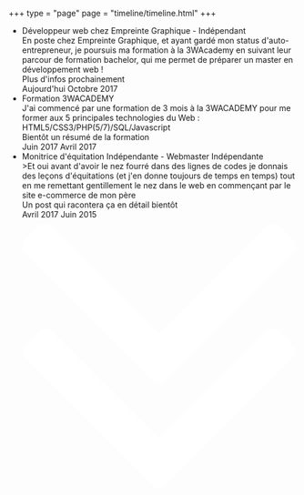 
+++
type = "page"
page = "timeline/timeline.html"
+++
 <section class="timeline">       
   <div class="box">
                    <ul id="first-list">
                        <li>
                            <span></span>
                            <div class="title">Développeur web chez Empreinte Graphique - Indépendant</div>
                            <div class="info">En poste chez Empreinte Graphique, et ayant gardé mon status d'auto-entrepreneur, je poursuis ma formation à la 3WAcademy en suivant leur parcour de formation bachelor, qui me permet de préparer un master en développement web !</div>
                            <div class="name">Plus d'infos prochainement</div>
                            <div class="time">
                                <span>Aujourd'hui<sup></sup></span>
                                <span>Octobre 2017</span>
                            </div>
                        </li>
                        <li>
                            <span></span>
                            <div class="title">Formation 3WACADEMY</div>
                            <div class="info">J'ai commencé par une formation de 3 mois à la 3WACADEMY pour me former aux 5 principales technologies du Web : HTML5/CSS3/PHP(5/7)/SQL/Javascript</div>
                            <div class="name">Bientôt un résumé de la formation</div>
                            <div class="time">
                                <span>Juin 2017<sup></sup></span>
                                <span>Avril 2017</span>
                            </div>
                        </li>
                        <li>
                            <span></span>
                            <div class="title">Monitrice d'équitation Indépendante - Webmaster Indépendante</div>
                            <div class="info">>Et oui avant d'avoir le nez fourré dans des lignes de codes je donnais des leçons d'équitations (et j'en donne toujours de temps en temps) tout en me remettant gentillement le nez dans le web en commençant par le site e-commerce de mon père</div>
                            <div class="name">Un post qui racontera ça en détail bientôt</div>
                            <div class="time">
                                <span>Avril 2017<sup></sup></span>
                                <span>Juin 2015</span>
                            </div>
                        </li>
                        
   <div class="arrow" id="btn1">
                    
   <svg xmlns="http://www.w3.org/2000/svg" xmlns:xlink="http://www.w3.org/1999/xlink" version="1.1" id="Capa_1" x="0px" y="0px" width="512px" height="512px" viewBox="0 0 284.929 284.929" style="enable-background:new 0 0 284.929 284.929;" xml:space="preserve">
                            <g>
                                <g>
                                    <path d="M135.899,167.877c1.902,1.902,4.093,2.851,6.567,2.851s4.661-0.948,6.562-2.851L282.082,34.829    c1.902-1.903,2.847-4.093,2.847-6.567s-0.951-4.665-2.847-6.567L267.808,7.417c-1.902-1.903-4.093-2.853-6.57-2.853    c-2.471,0-4.661,0.95-6.563,2.853L142.466,119.622L30.262,7.417c-1.903-1.903-4.093-2.853-6.567-2.853    c-2.475,0-4.665,0.95-6.567,2.853L2.856,21.695C0.95,23.597,0,25.784,0,28.262c0,2.478,0.953,4.665,2.856,6.567L135.899,167.877z" fill="#FFFFFF"/>
                                    <path d="M267.808,117.053c-1.902-1.903-4.093-2.853-6.57-2.853c-2.471,0-4.661,0.95-6.563,2.853L142.466,229.257L30.262,117.05    c-1.903-1.903-4.093-2.853-6.567-2.853c-2.475,0-4.665,0.95-6.567,2.853L2.856,131.327C0.95,133.23,0,135.42,0,137.893    c0,2.474,0.953,4.665,2.856,6.57l133.043,133.046c1.902,1.903,4.093,2.854,6.567,2.854s4.661-0.951,6.562-2.854l133.054-133.046    c1.902-1.903,2.847-4.093,2.847-6.565c0-2.474-0.951-4.661-2.847-6.567L267.808,117.053z" fill="#FFFFFF"/>
                                </g>
                            </g>
                            <g>
                            </g>
                            <g>
                            </g>
                            <g>
                            </g>
                            <g>
                            </g>
                            <g>
                            </g>
                            <g>
                            </g>
                            <g>
                            </g>
                            <g>
                            </g>
                            <g>
                            </g>
                            <g>
                            </g>
                            <g>
                            </g>
                            <g>
                            </g>
                            <g>
                            </g>
                            <g>
                            </g>
                            <g>
                            </g>
                        </svg>
                        
   </div> 
                    </ul>
                               
   <script>
   var downArrow = document.getElementById("btn1");
   var upArrow = document.getElementById("btn2");
   
   downArrow.onclick = function () {
       'use strict';
       document.getElementById("first-list").style = "top:-620px";
       document.getElementById("second-list").style = "top:-620px";
       downArrow.style = "display:none";
       upArrow.style = "display:block";
   };
   
   upArrow.onclick = function () {
       'use strict';
       document.getElementById("first-list").style = "top:0";
       document.getElementById("second-list").style = "top:80px";
       upArrow.style = "display:none";
       downArrow.style = "display:block";
   };
   </script>
   </div>
</section>


